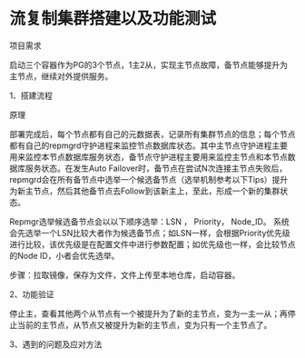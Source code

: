 # 流复制集群搭建以及功能测试

项目需求

启动三个容器作为PG的3个节点，1主2从，实现主节点故障，备节点能够提升为主节点，继续对外提供服务。

1、搭建流程

原理

部署完成后，每个节点都有自己的元数据表，记录所有集群节点的信息；每个节点都有自己的repmgrd守护进程来监控节点数据库状态。其中主节点守护进程主要用来监控本节点数据库服务状态，备节点守护进程主要用来监控主节点和本节点数据库服务状态。在发生Auto Failover时，备节点在尝试N次连接主节点失败后，repmgrd会在所有备节点中选举一个候选备节点（选举机制参考以下Tips）提升为新主节点，然后其他备节点去Follow到该新主上，至此，形成一个新的集群状态。

Repmgr选举候选备节点会以以下顺序选举：LSN ， Priority， Node_ID。
系统会先选举一个LSN比较大者作为候选备节点；如LSN一样，会根据Priority优先级进行比较，该优先级是在配置文件中进行参数配置；如优先级也一样，会比较节点的Node ID，小者会优先选举。

步骤：拉取镜像，保存为文件，文件上传至本地仓库，启动容器。

2、功能验证

停止主，查看其他两个从节点有一个被提升为了新的主节点，变为一主一从；再停止当前的主节点，从节点又被提升为新的主节点，变为只有一个主节点了。

3、遇到的问题及应对方法

